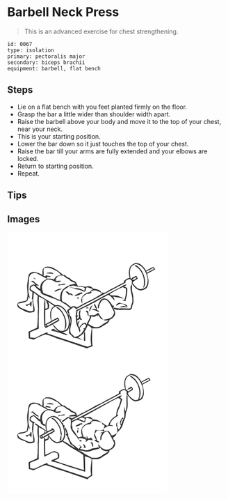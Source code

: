 # Barbell Neck Press
> This is an advanced exercise for chest strengthening.

``` 
id: 0067 
type: isolation 
primary: pectoralis major 
secondary: biceps brachii 
equipment: barbell, flat bench 
``` 

## Steps

 - Lie on a flat bench with you feet planted firmly on the floor.
 - Grasp the bar a little wider than shoulder width apart.
 - Raise the barbell above your body and move it to the top of your chest, near your neck.
 - This is your starting position.
 - Lower the bar down so it just touches the top of your chest.
 - Raise the bar till your arms are fully extended and your elbows are locked.
 - Return to starting position.
 - Repeat.

## Tips


## Images

<svg width="368" height="300" viewBox="0 0 276 225" xmlns="http://www.w3.org/2000/svg">
  <g fill="#FFF">
    <path d="M0 0h276v225H0V0m220.48 53.65c-3 1.81-6.79 3.01-8.37 6.42-2.91 5.89-2.68 12.95-.87 19.13-3.82-.13-6.54 2.98-9.61 4.77.02.67.06 2.02.07 2.7-7.83 3.71-15.16 8.41-23.05 12-3.33 1.72-6.28 4.13-9.77 5.55-2.4.88-4.92 0-7.32-.38.33-2.29-2.01-3.01-3.52-3.9-2.77-1.56-6.05-1.46-9.05-2.25-1.85-1.08-3.23-2.83-5.17-3.78-3.23-1.12-6.64-.19-9.85.48-3.79-1.06-7.75-1.27-11.65-.85-1.72-2.11-2.54-4.73-3.78-7.11-2.84-2.95-8.22-2.21-9.89-6.49-2.17-.97-4.58-1.6-6.35-3.27-1.61-1.2-3.05-3.67-5.34-2.28-4.35-3.09-8.05-7.02-12.77-9.61-5.05-4-11.75-6.26-18.16-4.8-1.86 1.06-3.67 2.44-4.77 4.31-.9 3.24-.21 6.69-.61 10.01-4.5-3.4-10-5.25-15.61-5.53-3.44.37-7.75 2.15-8.23 6.05-.92 5.05-1.88 10.11-2.44 15.22-.87 6.33.91 12.63.54 18.97-.07 3.07-1 6.01-1.62 8.99-3.14.54-6.15 1.65-9.33 2-1.81.2-3.63.69-5.02 1.94-2.73 1.69-1.9 6.08-.04 8.12 5.25 3.21 10.69 6.26 16.54 8.27 3.69 1.29 7.54.08 11.11-1.01 2.47-7.09-3.23-13.86-1.42-20.9-.64.59-1.29 1.18-1.93 1.77.58 5.67 2.37 11.26 1.53 17.01-5.21 3.14-10.92-.4-15.83-2.4-4.63-1.61-9.85-3.98-10.78-9.39 5.6-1.2 11.41-1.88 16.5-4.72.92-2.5 1.73-5.05 1.94-7.72.61.95 1.85 2.84 2.47 3.79-.62-3.97-2.03-7.77-2.52-11.76-.49-6.68.72-13.32.78-19.99.02-4.06 1.06-8.74 4.49-11.27 3.26-.89 7.12-1.86 10.25-.02 5.58 3.1 11.19 6.16 16.99 8.85-3.55 1.64-7.24 3.48-9.5 6.81-2.58 3.1-2.67 7.24-2.72 11.06-2.51-1.79-4.92-3.72-7.37-5.59.53-.34 1.06-.67 1.59-1 1.3.55 2.66.74 4.06.58-3.73-2.7-7.84-4.96-10.75-8.64-1.58.61-3.18 1.17-4.8 1.69 3.87-.62 6.15 2.74 8.95 4.72-.51.34-1.03.68-1.54 1.01-1.06-1.63-2.49-.52-3.68-.1-1.5.77-3.45 1.23-4.22 2.89-.52 2-.63 4.13-.37 6.17 1.41 1.23 3.08 2.12 4.68 3.08-.01 4.19-.59 8.34-.95 12.51.6.23 1.81.7 2.42.93.26-4.18.38-8.38 1.07-12.52 2.19 1.83 4.31 3.75 6.61 5.43-.14 3.6-.66 7.19-.53 10.79.59 4.85 1.64 9.74.89 14.64-.64 4.79.39 9.62-.31 14.4.11 5.07-.84 10.09-.85 15.17-4.98 2.38-10.04 4.59-15.02 6.99.03 3.86.35 7.71.6 11.57 2.7.55 5.37 1.21 7.95 2.19 6.87-3.11 13.51-6.88 20.78-9.03 6.48 1.74 12.81 4.04 19 6.63 17.65 5.03 34.79 11.74 52.27 17.3 3.39-1.15 6.72-2.53 10.18-3.5-2.2-10.24-.49-20.68-.97-31.03 3.73.5 7.47.2 11.21-.01 5.14-2.17 9.65-5.5 14.44-8.3 2.38-1.24 3.77-3.65 4.53-6.13 3.67-2.27 8.16-4.57 9.17-9.18 1.11-3.41-.99-6.6-1.86-9.79 2 .61 4.01 1.21 5.99 1.9.53-.15 1.58-.46 2.11-.61.42.2 1.25.61 1.67.81 6.11-.79 12.22-.39 18.35-.13 1.03-1 2.06-2 3.08-3-.12-3.63 1.79-6.75 2.64-10.15.22-6.14-.41-12.37-2.1-18.29-1.14-4.33-.12-8.82-.5-13.22-.83 1.4-1.62 2.81-2.46 4.2-.71 7.9 3.35 15.23 3.04 23.15.78 4.62-2.48 8.46-2.4 13-.42.47-1.26 1.42-1.68 1.9-5.56-.09-11.1-.77-16.66-.3-3.62.38-7.16-.52-10.64-1.41-.4.72-1.2 2.17-1.59 2.89.24-2.07.71-4.1 1.24-6.11-.61-.03-1.83-.08-2.45-.11-1.64-3.34-3.96-6.29-6.53-8.96-2.4-2.25-5.64-4.3-9.06-3.26-5.63.57-6.92 6.94-9.18 11.08l-1.95.28c.49.08 1.45.23 1.94.31-.69 1.84-.79 3.83.21 5.58 1.96-1.13 1.05-3.88 1.83-5.68 1.29-2.88 2.6-5.88 4.71-8.26 2.21-1.53 5.79-2.32 7.97-.35 5.14 3.81 7.39 10.02 10.37 15.43.94 1.97 2.42 3.85 2.39 6.14-.8 2.42-1.82 4.85-3.39 6.88-2.33 2.11-5.41 3.14-8.4 3.9-2.11.54-4.49.36-6.23 1.89 2.9.53 5.86.44 8.79.28-1.74 1.76-3.84 3.11-6.06 4.2-4.84 2.28-8.48 7.08-14.12 7.54-5.66.69-10.51-2.85-15.14-5.51 1.35-4.46 4.46-8.17 5.25-12.83.23-.13.7-.39.94-.52.29.29.89.87 1.18 1.16 2.98.63 5.63-1.24 7.95-2.83.51.8 1 1.61 1.51 2.42.09-.72.26-2.17.35-2.89 1.65 1.84 2.72 4.08 4.12 6.09 1.35 1.21 3.24 1.51 4.89 2.16-2.96-2.71-5.15-6.08-7.54-9.26-.1-.51-.28-1.51-.38-2.01l-2.04-.18c-2.28 1.84-4.83 4.06-7.97 3.73-2.55-.13-5.09.26-7.61.57-.16-2.43-.38-4.86-.78-7.27-.59-.36-1.78-1.09-2.38-1.45-.77.68-1.86 1.12-2.13 2.21l.47-.01c1.65-.46 1.93 1.78 2.83 2.66.09 1.08.18 2.16.26 3.25 1.37.77 2.72 1.55 4.08 2.33-1.01 5.08-4.47 9.06-6.14 13.88-.29-.77-.88-2.31-1.18-3.08-4.07-.33-7.74 1.94-8.83 6.01l-.67-2.09c-.57 1.54-1.08 3.1-1.8 4.57-.49-1.96-1.97-3.79-1.8-5.86.98-2.07 2-4.15 2.48-6.41-1.82 1.15-3.1 2.87-3.48 5.03-.15-1.89-.4-3.78-.67-5.66 1.34-.7 2.67-1.41 4-2.13 1.36.75 2.74 2.19 4.39 1.29-.78-1.05-1.65-2.04-2.51-3.02-.39-3.31-1.7-6.69-.58-10 .18-1.28 1.27-3.27-.93-3.14-2.37 3.59-1.07 8-1.26 12.01-.92 1.18-2.24 1.97-3.38 2.91v-2.81c.62-1.24 1.23-2.49 1.83-3.74l-2.12.3c.36-2.44.73-4.88 1.12-7.31l-2.25 1.19c-.46 2.79-.97 5.62-.95 8.46.69 5.62.45 11.55 3.09 16.73 1.65 3.07 2.78 6.37 3.48 9.78 2.32-1.94 1.25-4.58.27-6.95 2.07-3.07 4.52-6.29 8.13-7.58 1.27.63 2.16 1.79 3.23 2.69-.81 1.73-1.65 3.45-2.33 5.23-.63-.07-1.25-.13-1.88-.16-.23.33-.68.99-.91 1.32.63.29 1.26.57 1.9.84-2.8 2.35-3.76 6.19-6.8 8.31-2.86 2.57-6.54 3.9-10.25 4.66-.85-1.09-1.7-2.17-2.55-3.26-4.93-2.08-5.14-8.08-4.4-12.62 1.26-6.32 3.25-12.83 1.1-19.21-.8-.65-1.6-1.3-2.4-1.96-.34-2.84-1-5.62-1.63-8.4 2.83-1.99 5.57-4.09 8.23-6.29 1.68.98 3.14 2.28 4.43 3.74 8.52-4.55 16.72-9.69 25.54-13.65 20.04-10.63 39.94-21.41 59.98-32.02-.02-.77-.07-2.33-.09-3.1 2.68-1.75 6.37-4.75 9.31-1.71 2.32 1.24 1.54 3.92 1.22 6.01 3.75 5.28 8.34 11.44 15.25 12.22 4.23-.86 9.52-1.74 11.64-6.05 4-7.08 1.58-15.43-.26-22.78 4.68-2.62 9.61-4.78 14.07-7.77-1.31-1.29-2.29-4.62-4.65-3.26-3.88 1.7-7.59 3.77-11.19 6.01-3.97-6.86-10.25-14.34-19.09-13.17M44.6 79.21c1.59 1.23 3.46 2 5.35 2.65-1.51-1.41-2.96-3.43-5.35-2.65m148.51 17.08c-23.08 11.23-45.11 24.48-68.22 35.68-2.62 1.23-5.92 1.94-6.99 5.06 4.06-.83 7.33-3.52 11.08-5.12 5.38-2.83 11.29-4.65 16.3-8.16 7.2-2.81 13.5-7.55 20.48-10.89 2.76-1.61 5.53-3.22 8.34-4.75 5.02 1.76 7.35 6.72 11.16 9.99-.09-2.45-1.46-4.52-2.56-6.62 2.04-.16 4.2-.31 4.05 2.37l-.12-1.95c4.89.62 9.71 1.68 14.49 2.85-4.82-3.06-10.31-5.52-16.12-5.45-2.68.1-5.35-.33-7.82-1.36l.04-1.4c7.2-4.17 14.4-8.37 22.06-11.65 1.81.83 3.64 1.62 5.47 2.42.49 6.46-.17 12.9-2.38 19.01-1.17.57-2.33 1.15-3.49 1.73 2.04.29 4.08.53 6.13.84-.25-.51-.73-1.53-.97-2.04 2.57-5.98 3.22-12.6 3.12-19.05-.26-2.88-3.66-2.95-5.74-3.93 1.92-.6 3.68-1.7 4.43-3.65-4.8.42-8.51 4.08-12.74 6.07M40.03 119.8c.04 1.27-.29 2.35-.99 3.26-2.45 1.29-5.2 1.71-7.88 2.26.95.78 1.9 1.55 2.85 2.33 1.63-.67 2.85-3.72 4.81-2.47.86 1.29 1.62 2.65 2.48 3.95.48-3.11.61-6.26.89-9.4-.72.02-1.44.04-2.16.07m148.24 7.11c2.62-1.16 4.66-3.91 7.82-3.3 4.87-.83 7.38 4.13 11.61 5.34-.25-.64-.74-1.93-.98-2.57-4.13-2.82-9.34-3.17-13.99-4.74-1.54 1.56-5.8 2.48-4.46 5.27m-34.79 5.89c-2.51-.03-5.37-.84-7.53.9 2.5.62 5.15.88 7.47 2.1 1.75.67 3.63 2.46 5.5 1.04-1.38-1.38-3.14-2.26-4.81-3.22.19-.81.39-1.63.58-2.43-1.27-2.74-2.52-5.49-4.01-8.11-2.27 3.37 1.55 6.75 2.8 9.72m-11.37 4.25c.62-1.25 1.1-2.56 1.55-3.87 1.5-2.47 2.54-5.17 3.34-7.94-2.37 3.61-6.9 6.93-4.89 11.81m51.33-6.48c4.5-1.53 9.07-1.36 13.61-.2-3.46-4.11-10.13-3.66-13.61.2m-57.46.43c1.19.66 3.88.83 4.48-.5-1.21-.56-4.04-1.06-4.48.5z"/>
    <path d="M213.31 61.31c1.28-3.32 4.9-4.43 7.69-6.1 9.05.37 15.4 8.02 18.48 15.86 3.07 6.86 4.17 15.19.59 22.07-1.82 3.79-6.49 4.34-10.08 5.39-6.22-.52-10.22-6.19-13.81-10.69 1.58-3.67 5.4-4.95 8.42-7.1.96-2.15-.97-3.83-2.12-5.38-2.29 1.3-4.66 2.5-7.15 3.39l-.52 1.85c-.57-.27-1.69-.81-2.26-1.08-.76-6.02-2.13-12.52.76-18.21m6.81-4.2c.11 2.33 3.1 2.67 4.5 4.14 10.23 8.2 13.73 22.93 9.81 35.24 3.22-2.5 3.5-6.82 3.67-10.55-.58-9.77-4.59-19.62-12.05-26.14-1.74-1.29-3.58-3.11-5.93-2.69zM63.41 62.58c7.14-3.42 14.4 1.01 20.72 4.14 3.66 1.25 6.17 4.24 8.37 7.26-3.14 1.11-7.12 1.15-9.29 4-1.05 1.21-2.04 2.48-3.01 3.76-3.53-1.26-7.27-1.57-11-1.38-.44-1.03-.78-2.09-1-3.17 2.12-.5 4.3.27 6.42.47-.07-.42-.23-1.26-.3-1.68-2.54-.4-5.03-1.12-7.58-1.44-.23.33-.71.99-.94 1.32-1.05.45-2.2.27-3.44-.53 1.6-4.22-1.08-8.67 1.05-12.75m3.43 8.57c4.38.57 8.82.37 13.19 1.07-3.23-4.03-9.01-2.57-13.19-1.07zM239.95 67.82c3.92-1.68 7.72-3.65 11.38-5.85.68.62 1.35 1.24 2.03 1.87-4.22 2.09-8.39 4.27-12.59 6.41-.2-.61-.62-1.82-.82-2.43z"/>
    <path d="M86.7 76.67c3.77-1.8 8.86-3.04 12.27.12 2.29 2.24 5 3.94 8.02 5.03 2.35 4.2 7.5 4.02 11.11 6.51-3.65 1.94-7.91 1.74-11.72 3.24.54.69 1.09 1.38 1.65 2.06 4.21-2.01 9.08-1.43 13.17.55 4.3.67 8.88-.21 12.79 2.32-.33 1.56-.67 3.11-1.02 4.67-4.04-2.12-8.32-4.23-12.96-4.41-4.54-.09-8.89-1.85-13.47-1.55 2.99.67 6.14.76 8.94 2.14 4.42 2.24 9.79 1.53 13.99 4.33 1.46 1 3.27 1 4.97.94.91-2.42 1.37-4.96 2.08-7.43 4.01.16 7.73 1.69 11.35 3.3-2.05 1.29-4.04 2.74-5.29 4.87-6.29 1.06-12.88 5.03-14.52 11.57-1.25 2.87-.06 5.92 1.38 8.45-.16-3.35-.23-6.71-.22-10.07 2.64-3.01 5.37-6.1 9.44-7.07 2.67.46 5.09-.45 6.88-2.44-.34-.42-1-1.25-1.34-1.67 2.17-.74 4.34-1.94 6.71-1.62 3.56.1 6.6 2.13 9.94 3.11l-.12.89c.9.22 2.69.65 3.58.87-3.01 2.52-6.68 4.04-9.93 6.22-7.03 4.51-14.82 7.62-22.11 11.65-4.05 2.29-8.15 4.49-12.27 6.65-1.06-.69-2.12-1.38-3.17-2.08-2.47-.36-4.85.17-6.85 1.68-2.45-1.7-4.59-3.78-6.87-5.69-2.63-2.17-6.22-2.85-8.73-5.11-.54-6.24-.9-13.15 2.91-18.54 2.92-1.93 5.53-4.31 8.72-5.8l.28-2.1c-4.44 1.78-8.47 4.7-11.73 8.17-2.79 5.02-3.9 10.91-2.99 16.6-8.4-1.78-15.11-7.81-23.48-9.62-2.15-.71-4.14-1.81-6.24-2.65-.88-4.1-3.07-8.29-1.48-12.5.96-4.54 4.2-8.56 8.56-10.21 4.84-1.1 9.41 1.43 13.56 3.59 3.48 1.85 7.47.66 10.68-1.16-3.26-1.6-6.81.58-10.21-.46.6-.4 1.82-1.19 2.42-1.59-.67-.06-2.02-.19-2.69-.26 1.3-1.86 2.64-3.69 4.01-5.5m2.55 12.91c-.43.99-.92 1.95-1.35 2.94 3.96-1.85 8.51-.77 12.56-2.42-3.6-3.19-7.85 2.68-11.21-.52m-8.39 12.79c1.39.11 2.88.31 4.1-.54 3-1.6 6.29-2.52 9.42-3.8-4.87-.9-9.91 1.09-13.52 4.34m19.4-.17c1.79 2.52 4.63 4.08 6.17 6.83.36-.5 1.08-1.5 1.45-2 1.24.7 2.48 1.41 3.72 2.13.57-.01 1.7-.02 2.27-.02-1.45-1.64-2.98-3.64-5.42-3.45-1.97.38-2.63-1.56-3.58-2.84-1.53-.24-3.07-.46-4.61-.65m18.85 5.61c-1.34.45-2.3 1.49-3.14 2.57 3.15-.13 6.06-1.44 9.02-2.4.35-.33 1.05-1 1.39-1.34 1.57-.19 4.19-.23 2.69-2.5-3.74-.13-6.64 2.41-9.96 3.67m2.57 4.87c-2.71 1.18-.41 2.47 1.41 2.07.43-1.37.43-2.77-1.41-2.07zM215.32 82.1c2.18-2.22 4.95-3.76 7.98-4.48-.46 3.34-4.86 5.71-7.98 4.48z"/>
    <path d="M40.65 98.92c-1.88-3.52 1.79-5.51 4.37-6.93 1.52.07 2.46 1.56 3.51 2.49 2.55 2.97 5.5 5.65 9.07 7.35-.01.55-.04 1.66-.05 2.21 1.18 1.31 2.21 2.91 3.9 3.63 5.56 2.52 11.39 4.31 17.09 6.47 2.57.76 5.3 1.23 7.4 3.02 2.06 1.73 5.31.57 7.06 2.84 2.75 2.78 6.81 3.6 9.66 6.26 1.89 1.68 3.8 3.34 5.8 4.9-1.46.99-3.33 1.53-4.49 2.88-.15.91-.46 2.72-.61 3.63 1.54 1.45 2.99 3.01 2.71 5.36-2.91-3.03-3.84-7.3-6.76-10.31-3.77-4.64-9.88-8.47-16.03-6.44-2.26-1.25-4.54-2.47-6.66-3.96-8.6-6.19-18.38-10.57-26.73-17.14-2.87-2.4-6.26-4.04-9.24-6.26z"/>
    <path d="M54.52 111.07c3.31 1.93 6.76 3.6 10.18 5.33-1.38 4.74-.9 9.73-1.29 14.6-.57 10-.08 20.01.43 30-.11 1.95 1.66 3.08 2.78 4.39 3.75-2.41 7.86-4.15 11.79-6.24 2.04 5.11 6.49 8.61 10.28 12.39-1.82-.8-3.63-1.63-5.37-2.59-.45.04-1.34.11-1.79.14.08-.49.23-1.46.3-1.95-1.74-.92-3.65.23-5.46.35.04.83.07 1.67.1 2.5 8.62 1.46 16.85 4.51 25.06 7.38.97.5 1.9-.3 2.82-.49-2.99-1.7-6.24-2.86-9.55-3.75 2.67-.97 5.42-1.81 7.95-3.13 3.33-2.13 4.14-6.39 4.82-9.99.02 1.85.11 3.71.47 5.53l-1.15-2.02c-.52 3.54.02 7.1-.23 10.64 1.33 1.79 2.96 3.31 4.74 4.65 1.05 1.19 2.04 2.46 3.29 3.48 2.4.52 4.93.13 7.31.86 2.72.87 5.33 2.09 8.12 2.76-2.66-1.58-5.42-2.97-8.16-4.39 3.41-1.93 6.75-4.12 9.37-7.07 3.25-4.12 5.58-8.89 7.41-13.8 2.67 1.2 5.15 2.78 7.01 5.07-1.52 9.69-2.74 19.63-.91 29.37-1.96.87-3.87 1.88-5.92 2.5-8.71-1.84-16.76-5.93-25.41-8.01-14.59-5.21-29.47-9.58-44.04-14.86l-.12-2.18c-6.64 2.18-12.76 5.59-18.98 8.71-3.41 2.09-7.38.28-11.05.28-.08-2.97-.11-5.94-.06-8.91 4.95-2.43 10.22-4.09 15.22-6.39-.64-12.38-.04-24.81.23-37.2-.23-5.99-.52-11.98-.19-17.96m78.19 67.86c-.55 2.77-.51 5.6-.27 8.4.51.14 1.54.4 2.05.54.15-5.46-.09-10.91-.56-16.34-1.94 2.16-2.12 4.76-1.22 7.4z"/>
    <path d="M65.37 116.84c2.4 1.58 2.61 4.52 3.68 6.93 1.04 2.27.71 4.8.48 7.2-1 .27-3.01.79-4.01 1.05.23-5.06.26-10.13-.15-15.18z"/>
    <path d="M69.96 119.96c3.82 2.47 7.53 5.13 11.32 7.66-2.17 1.21-4.38 2.69-5.36 5.08-2.96 6.49-2.17 13.97-.18 20.63-3.35 1.82-6.71 3.61-10.07 5.4-.28-8.01-.12-16.02-.17-24.03 1.94-.83 3.88-1.64 5.82-2.46 1.35-4.18 1.36-8.64-1.36-12.28z"/>
    <path d="M78.98 130.95c2.95-1.82 6.4-4.44 10.02-2.92 6.31 1.64 10.5 7.2 13.51 12.63 3.56 7.05 4.92 15.67 2.29 23.24-1.48 4.54-6.6 5.99-10.78 6.7-7.06-.65-10.78-7.36-15.19-12 3.61-1.92 7.52-3.43 10.7-6.03.89-2.07-1.38-3.76-2.38-5.35-3.57 1.87-7.15 3.75-10.73 5.61-.62-7.25-2.48-15.72 2.56-21.88m5.44-2.33c.21.51.63 1.53.84 2.05 12.4 7.62 17.75 24.23 13.14 37.9 3.24-2.48 3.59-6.82 3.61-10.57-.17-9.62-4.54-18.87-11.23-25.68-1.58-2.01-4-2.97-6.36-3.7zM106.07 144.09c3.61 4.18 3.44 10.09 2.51 15.22-.32-5.16-1.24-10.23-2.51-15.22z"/>
    <path d="M68.03 159.19c6.75-2.31 12.3-7.37 19.17-9.21l.96 1.21c-5.94 3.99-12.72 6.59-18.6 10.71-.51-.91-1.02-1.81-1.53-2.71zM66.19 162.67c-.95-1.15-.75-1.85.59-2.11.94 1.16.74 1.86-.59 2.11zM89.2 171.28c.63.46.63.46 0 0z"/>
  </g>
  <g fill="#333">
    <path d="M220.48 53.65c8.84-1.17 15.12 6.31 19.09 13.17 3.6-2.24 7.31-4.31 11.19-6.01 2.36-1.36 3.34 1.97 4.65 3.26-4.46 2.99-9.39 5.15-14.07 7.77 1.84 7.35 4.26 15.7.26 22.78-2.12 4.31-7.41 5.19-11.64 6.05-6.91-.78-11.5-6.94-15.25-12.22.32-2.09 1.1-4.77-1.22-6.01-2.94-3.04-6.63-.04-9.31 1.71.02.77.07 2.33.09 3.1-20.04 10.61-39.94 21.39-59.98 32.02-8.82 3.96-17.02 9.1-25.54 13.65-1.29-1.46-2.75-2.76-4.43-3.74-2.66 2.2-5.4 4.3-8.23 6.29.63 2.78 1.29 5.56 1.63 8.4.8.66 1.6 1.31 2.4 1.96 2.15 6.38.16 12.89-1.1 19.21-.74 4.54-.53 10.54 4.4 12.62.85 1.09 1.7 2.17 2.55 3.26 3.71-.76 7.39-2.09 10.25-4.66 3.04-2.12 4-5.96 6.8-8.31-.64-.27-1.27-.55-1.9-.84.23-.33.68-.99.91-1.32.63.03 1.25.09 1.88.16.68-1.78 1.52-3.5 2.33-5.23-1.07-.9-1.96-2.06-3.23-2.69-3.61 1.29-6.06 4.51-8.13 7.58.98 2.37 2.05 5.01-.27 6.95-.7-3.41-1.83-6.71-3.48-9.78-2.64-5.18-2.4-11.11-3.09-16.73-.02-2.84.49-5.67.95-8.46l2.25-1.19c-.39 2.43-.76 4.87-1.12 7.31l2.12-.3c-.6 1.25-1.21 2.5-1.83 3.74v2.81c1.14-.94 2.46-1.73 3.38-2.91.19-4.01-1.11-8.42 1.26-12.01 2.2-.13 1.11 1.86.93 3.14-1.12 3.31.19 6.69.58 10 .86.98 1.73 1.97 2.51 3.02-1.65.9-3.03-.54-4.39-1.29-1.33.72-2.66 1.43-4 2.13.27 1.88.52 3.77.67 5.66.38-2.16 1.66-3.88 3.48-5.03-.48 2.26-1.5 4.34-2.48 6.41-.17 2.07 1.31 3.9 1.8 5.86.72-1.47 1.23-3.03 1.8-4.57l.67 2.09c1.09-4.07 4.76-6.34 8.83-6.01.3.77.89 2.31 1.18 3.08 1.67-4.82 5.13-8.8 6.14-13.88-1.36-.78-2.71-1.56-4.08-2.33-.08-1.09-.17-2.17-.26-3.25-.9-.88-1.18-3.12-2.83-2.66l-.47.01c.27-1.09 1.36-1.53 2.13-2.21.6.36 1.79 1.09 2.38 1.45.4 2.41.62 4.84.78 7.27 2.52-.31 5.06-.7 7.61-.57 3.14.33 5.69-1.89 7.97-3.73l2.04.18c.1.5.28 1.5.38 2.01 2.39 3.18 4.58 6.55 7.54 9.26-1.65-.65-3.54-.95-4.89-2.16-1.4-2.01-2.47-4.25-4.12-6.09-.09.72-.26 2.17-.35 2.89-.51-.81-1-1.62-1.51-2.42-2.32 1.59-4.97 3.46-7.95 2.83-.29-.29-.89-.87-1.18-1.16-.24.13-.71.39-.94.52-.79 4.66-3.9 8.37-5.25 12.83 4.63 2.66 9.48 6.2 15.14 5.51 5.64-.46 9.28-5.26 14.12-7.54 2.22-1.09 4.32-2.44 6.06-4.2-2.93.16-5.89.25-8.79-.28 1.74-1.53 4.12-1.35 6.23-1.89 2.99-.76 6.07-1.79 8.4-3.9 1.57-2.03 2.59-4.46 3.39-6.88.03-2.29-1.45-4.17-2.39-6.14-2.98-5.41-5.23-11.62-10.37-15.43-2.18-1.97-5.76-1.18-7.97.35-2.11 2.38-3.42 5.38-4.71 8.26-.78 1.8.13 4.55-1.83 5.68-1-1.75-.9-3.74-.21-5.58-.49-.08-1.45-.23-1.94-.31l1.95-.28c2.26-4.14 3.55-10.51 9.18-11.08 3.42-1.04 6.66 1.01 9.06 3.26 2.57 2.67 4.89 5.62 6.53 8.96.62.03 1.84.08 2.45.11-.53 2.01-1 4.04-1.24 6.11.39-.72 1.19-2.17 1.59-2.89 3.48.89 7.02 1.79 10.64 1.41 5.56-.47 11.1.21 16.66.3.42-.48 1.26-1.43 1.68-1.9-.08-4.54 3.18-8.38 2.4-13 .31-7.92-3.75-15.25-3.04-23.15.84-1.39 1.63-2.8 2.46-4.2.38 4.4-.64 8.89.5 13.22 1.69 5.92 2.32 12.15 2.1 18.29-.85 3.4-2.76 6.52-2.64 10.15-1.02 1-2.05 2-3.08 3-6.13-.26-12.24-.66-18.35.13-.42-.2-1.25-.61-1.67-.81-.53.15-1.58.46-2.11.61-1.98-.69-3.99-1.29-5.99-1.9.87 3.19 2.97 6.38 1.86 9.79-1.01 4.61-5.5 6.91-9.17 9.18-.76 2.48-2.15 4.89-4.53 6.13-4.79 2.8-9.3 6.13-14.44 8.3-3.74.21-7.48.51-11.21.01.48 10.35-1.23 20.79.97 31.03-3.46.97-6.79 2.35-10.18 3.5-17.48-5.56-34.62-12.27-52.27-17.3-6.19-2.59-12.52-4.89-19-6.63-7.27 2.15-13.91 5.92-20.78 9.03-2.58-.98-5.25-1.64-7.95-2.19-.25-3.86-.57-7.71-.6-11.57 4.98-2.4 10.04-4.61 15.02-6.99.01-5.08.96-10.1.85-15.17.7-4.78-.33-9.61.31-14.4.75-4.9-.3-9.79-.89-14.64-.13-3.6.39-7.19.53-10.79-2.3-1.68-4.42-3.6-6.61-5.43-.69 4.14-.81 8.34-1.07 12.52-.61-.23-1.82-.7-2.42-.93.36-4.17.94-8.32.95-12.51-1.6-.96-3.27-1.85-4.68-3.08-.26-2.04-.15-4.17.37-6.17.77-1.66 2.72-2.12 4.22-2.89 1.19-.42 2.62-1.53 3.68.1.51-.33 1.03-.67 1.54-1.01-2.8-1.98-5.08-5.34-8.95-4.72 1.62-.52 3.22-1.08 4.8-1.69 2.91 3.68 7.02 5.94 10.75 8.64-1.4.16-2.76-.03-4.06-.58-.53.33-1.06.66-1.59 1 2.45 1.87 4.86 3.8 7.37 5.59.05-3.82.14-7.96 2.72-11.06 2.26-3.33 5.95-5.17 9.5-6.81-5.8-2.69-11.41-5.75-16.99-8.85-3.13-1.84-6.99-.87-10.25.02-3.43 2.53-4.47 7.21-4.49 11.27-.06 6.67-1.27 13.31-.78 19.99.49 3.99 1.9 7.79 2.52 11.76-.62-.95-1.86-2.84-2.47-3.79-.21 2.67-1.02 5.22-1.94 7.72-5.09 2.84-10.9 3.52-16.5 4.72.93 5.41 6.15 7.78 10.78 9.39 4.91 2 10.62 5.54 15.83 2.4.84-5.75-.95-11.34-1.53-17.01.64-.59 1.29-1.18 1.93-1.77-1.81 7.04 3.89 13.81 1.42 20.9-3.57 1.09-7.42 2.3-11.11 1.01-5.85-2.01-11.29-5.06-16.54-8.27-1.86-2.04-2.69-6.43.04-8.12 1.39-1.25 3.21-1.74 5.02-1.94 3.18-.35 6.19-1.46 9.33-2 .62-2.98 1.55-5.92 1.62-8.99.37-6.34-1.41-12.64-.54-18.97.56-5.11 1.52-10.17 2.44-15.22.48-3.9 4.79-5.68 8.23-6.05 5.61.28 11.11 2.13 15.61 5.53.4-3.32-.29-6.77.61-10.01 1.1-1.87 2.91-3.25 4.77-4.31 6.41-1.46 13.11.8 18.16 4.8 4.72 2.59 8.42 6.52 12.77 9.61 2.29-1.39 3.73 1.08 5.34 2.28 1.77 1.67 4.18 2.3 6.35 3.27 1.67 4.28 7.05 3.54 9.89 6.49 1.24 2.38 2.06 5 3.78 7.11 3.9-.42 7.86-.21 11.65.85 3.21-.67 6.62-1.6 9.85-.48 1.94.95 3.32 2.7 5.17 3.78 3 .79 6.28.69 9.05 2.25 1.51.89 3.85 1.61 3.52 3.9 2.4.38 4.92 1.26 7.32.38 3.49-1.42 6.44-3.83 9.77-5.55 7.89-3.59 15.22-8.29 23.05-12-.01-.68-.05-2.03-.07-2.7 3.07-1.79 5.79-4.9 9.61-4.77-1.81-6.18-2.04-13.24.87-19.13 1.58-3.41 5.37-4.61 8.37-6.42m-7.17 7.66c-2.89 5.69-1.52 12.19-.76 18.21.57.27 1.69.81 2.26 1.08l.52-1.85c2.49-.89 4.86-2.09 7.15-3.39 1.15 1.55 3.08 3.23 2.12 5.38-3.02 2.15-6.84 3.43-8.42 7.1 3.59 4.5 7.59 10.17 13.81 10.69 3.59-1.05 8.26-1.6 10.08-5.39 3.58-6.88 2.48-15.21-.59-22.07-3.08-7.84-9.43-15.49-18.48-15.86-2.79 1.67-6.41 2.78-7.69 6.1m-149.9 1.27c-2.13 4.08.55 8.53-1.05 12.75 1.24.8 2.39.98 3.44.53.23-.33.71-.99.94-1.32 2.55.32 5.04 1.04 7.58 1.44.07.42.23 1.26.3 1.68-2.12-.2-4.3-.97-6.42-.47.22 1.08.56 2.14 1 3.17 3.73-.19 7.47.12 11 1.38.97-1.28 1.96-2.55 3.01-3.76 2.17-2.85 6.15-2.89 9.29-4-2.2-3.02-4.71-6.01-8.37-7.26-6.32-3.13-13.58-7.56-20.72-4.14m176.54 5.24c.2.61.62 1.82.82 2.43 4.2-2.14 8.37-4.32 12.59-6.41-.68-.63-1.35-1.25-2.03-1.87-3.66 2.2-7.46 4.17-11.38 5.85M86.7 76.67a179.55 179.55 0 0 0-4.01 5.5c.67.07 2.02.2 2.69.26-.6.4-1.82 1.19-2.42 1.59 3.4 1.04 6.95-1.14 10.21.46-3.21 1.82-7.2 3.01-10.68 1.16-4.15-2.16-8.72-4.69-13.56-3.59-4.36 1.65-7.6 5.67-8.56 10.21-1.59 4.21.6 8.4 1.48 12.5 2.1.84 4.09 1.94 6.24 2.65 8.37 1.81 15.08 7.84 23.48 9.62-.91-5.69.2-11.58 2.99-16.6 3.26-3.47 7.29-6.39 11.73-8.17l-.28 2.1c-3.19 1.49-5.8 3.87-8.72 5.8-3.81 5.39-3.45 12.3-2.91 18.54 2.51 2.26 6.1 2.94 8.73 5.11 2.28 1.91 4.42 3.99 6.87 5.69 2-1.51 4.38-2.04 6.85-1.68 1.05.7 2.11 1.39 3.17 2.08 4.12-2.16 8.22-4.36 12.27-6.65 7.29-4.03 15.08-7.14 22.11-11.65 3.25-2.18 6.92-3.7 9.93-6.22-.89-.22-2.68-.65-3.58-.87l.12-.89c-3.34-.98-6.38-3.01-9.94-3.11-2.37-.32-4.54.88-6.71 1.62.34.42 1 1.25 1.34 1.67-1.79 1.99-4.21 2.9-6.88 2.44-4.07.97-6.8 4.06-9.44 7.07-.01 3.36.06 6.72.22 10.07-1.44-2.53-2.63-5.58-1.38-8.45 1.64-6.54 8.23-10.51 14.52-11.57 1.25-2.13 3.24-3.58 5.29-4.87-3.62-1.61-7.34-3.14-11.35-3.3-.71 2.47-1.17 5.01-2.08 7.43-1.7.06-3.51.06-4.97-.94-4.2-2.8-9.57-2.09-13.99-4.33-2.8-1.38-5.95-1.47-8.94-2.14 4.58-.3 8.93 1.46 13.47 1.55 4.64.18 8.92 2.29 12.96 4.41.35-1.56.69-3.11 1.02-4.67-3.91-2.53-8.49-1.65-12.79-2.32-4.09-1.98-8.96-2.56-13.17-.55-.56-.68-1.11-1.37-1.65-2.06 3.81-1.5 8.07-1.3 11.72-3.24-3.61-2.49-8.76-2.31-11.11-6.51a22.187 22.187 0 0 1-8.02-5.03c-3.41-3.16-8.5-1.92-12.27-.12m128.62 5.43c3.12 1.23 7.52-1.14 7.98-4.48-3.03.72-5.8 2.26-7.98 4.48M40.65 98.92c2.98 2.22 6.37 3.86 9.24 6.26 8.35 6.57 18.13 10.95 26.73 17.14 2.12 1.49 4.4 2.71 6.66 3.96 6.15-2.03 12.26 1.8 16.03 6.44 2.92 3.01 3.85 7.28 6.76 10.31.28-2.35-1.17-3.91-2.71-5.36.15-.91.46-2.72.61-3.63 1.16-1.35 3.03-1.89 4.49-2.88-2-1.56-3.91-3.22-5.8-4.9-2.85-2.66-6.91-3.48-9.66-6.26-1.75-2.27-5-1.11-7.06-2.84-2.1-1.79-4.83-2.26-7.4-3.02-5.7-2.16-11.53-3.95-17.09-6.47-1.69-.72-2.72-2.32-3.9-3.63.01-.55.04-1.66.05-2.21-3.57-1.7-6.52-4.38-9.07-7.35-1.05-.93-1.99-2.42-3.51-2.49-2.58 1.42-6.25 3.41-4.37 6.93m13.87 12.15c-.33 5.98-.04 11.97.19 17.96-.27 12.39-.87 24.82-.23 37.2-5 2.3-10.27 3.96-15.22 6.39-.05 2.97-.02 5.94.06 8.91 3.67 0 7.64 1.81 11.05-.28 6.22-3.12 12.34-6.53 18.98-8.71l.12 2.18c14.57 5.28 29.45 9.65 44.04 14.86 8.65 2.08 16.7 6.17 25.41 8.01 2.05-.62 3.96-1.63 5.92-2.5-1.83-9.74-.61-19.68.91-29.37-1.86-2.29-4.34-3.87-7.01-5.07-1.83 4.91-4.16 9.68-7.41 13.8-2.62 2.95-5.96 5.14-9.37 7.07 2.74 1.42 5.5 2.81 8.16 4.39-2.79-.67-5.4-1.89-8.12-2.76-2.38-.73-4.91-.34-7.31-.86-1.25-1.02-2.24-2.29-3.29-3.48-1.78-1.34-3.41-2.86-4.74-4.65.25-3.54-.29-7.1.23-10.64l1.15 2.02c-.36-1.82-.45-3.68-.47-5.53-.68 3.6-1.49 7.86-4.82 9.99-2.53 1.32-5.28 2.16-7.95 3.13 3.31.89 6.56 2.05 9.55 3.75-.92.19-1.85.99-2.82.49-8.21-2.87-16.44-5.92-25.06-7.38-.03-.83-.06-1.67-.1-2.5 1.81-.12 3.72-1.27 5.46-.35-.07.49-.22 1.46-.3 1.95.45-.03 1.34-.1 1.79-.14 1.74.96 3.55 1.79 5.37 2.59-3.79-3.78-8.24-7.28-10.28-12.39-3.93 2.09-8.04 3.83-11.79 6.24-1.12-1.31-2.89-2.44-2.78-4.39-.51-9.99-1-20-.43-30 .39-4.87-.09-9.86 1.29-14.6-3.42-1.73-6.87-3.4-10.18-5.33m10.85 5.77c.41 5.05.38 10.12.15 15.18 1-.26 3.01-.78 4.01-1.05.23-2.4.56-4.93-.48-7.2-1.07-2.41-1.28-5.35-3.68-6.93m4.59 3.12c2.72 3.64 2.71 8.1 1.36 12.28-1.94.82-3.88 1.63-5.82 2.46.05 8.01-.11 16.02.17 24.03 3.36-1.79 6.72-3.58 10.07-5.4-1.99-6.66-2.78-14.14.18-20.63.98-2.39 3.19-3.87 5.36-5.08-3.79-2.53-7.5-5.19-11.32-7.66m9.02 10.99c-5.04 6.16-3.18 14.63-2.56 21.88 3.58-1.86 7.16-3.74 10.73-5.61 1 1.59 3.27 3.28 2.38 5.35-3.18 2.6-7.09 4.11-10.7 6.03 4.41 4.64 8.13 11.35 15.19 12 4.18-.71 9.3-2.16 10.78-6.7 2.63-7.57 1.27-16.19-2.29-23.24-3.01-5.43-7.2-10.99-13.51-12.63-3.62-1.52-7.07 1.1-10.02 2.92m27.09 13.14c1.27 4.99 2.19 10.06 2.51 15.22.93-5.13 1.1-11.04-2.51-15.22m-38.04 15.1c.51.9 1.02 1.8 1.53 2.71 5.88-4.12 12.66-6.72 18.6-10.71l-.96-1.21c-6.87 1.84-12.42 6.9-19.17 9.21m-1.84 3.48c1.33-.25 1.53-.95.59-2.11-1.34.26-1.54.96-.59 2.11m23.01 8.61c.63.46.63.46 0 0z"/>
    <path d="M220.12 57.11c2.35-.42 4.19 1.4 5.93 2.69 7.46 6.52 11.47 16.37 12.05 26.14-.17 3.73-.45 8.05-3.67 10.55 3.92-12.31.42-27.04-9.81-35.24-1.4-1.47-4.39-1.81-4.5-4.14zM66.84 71.15c4.18-1.5 9.96-2.96 13.19 1.07-4.37-.7-8.81-.5-13.19-1.07zM44.6 79.21c2.39-.78 3.84 1.24 5.35 2.65-1.89-.65-3.76-1.42-5.35-2.65zM89.25 89.58c3.36 3.2 7.61-2.67 11.21.52-4.05 1.65-8.6.57-12.56 2.42.43-.99.92-1.95 1.35-2.94zM193.11 96.29c4.23-1.99 7.94-5.65 12.74-6.07-.75 1.95-2.51 3.05-4.43 3.65 2.08.98 5.48 1.05 5.74 3.93.1 6.45-.55 13.07-3.12 19.05.24.51.72 1.53.97 2.04-2.05-.31-4.09-.55-6.13-.84 1.16-.58 2.32-1.16 3.49-1.73 2.21-6.11 2.87-12.55 2.38-19.01-1.83-.8-3.66-1.59-5.47-2.42-7.66 3.28-14.86 7.48-22.06 11.65l-.04 1.4c2.47 1.03 5.14 1.46 7.82 1.36 5.81-.07 11.3 2.39 16.12 5.45-4.78-1.17-9.6-2.23-14.49-2.85l.12 1.95c.15-2.68-2.01-2.53-4.05-2.37 1.1 2.1 2.47 4.17 2.56 6.62-3.81-3.27-6.14-8.23-11.16-9.99-2.81 1.53-5.58 3.14-8.34 4.75-6.98 3.34-13.28 8.08-20.48 10.89-5.01 3.51-10.92 5.33-16.3 8.16-3.75 1.6-7.02 4.29-11.08 5.12 1.07-3.12 4.37-3.83 6.99-5.06 23.11-11.2 45.14-24.45 68.22-35.68zM80.86 102.37c3.61-3.25 8.65-5.24 13.52-4.34-3.13 1.28-6.42 2.2-9.42 3.8-1.22.85-2.71.65-4.1.54zM100.26 102.2c1.54.19 3.08.41 4.61.65.95 1.28 1.61 3.22 3.58 2.84 2.44-.19 3.97 1.81 5.42 3.45-.57 0-1.7.01-2.27.02-1.24-.72-2.48-1.43-3.72-2.13-.37.5-1.09 1.5-1.45 2-1.54-2.75-4.38-4.31-6.17-6.83zM119.11 107.81c3.32-1.26 6.22-3.8 9.96-3.67 1.5 2.27-1.12 2.31-2.69 2.5-.34.34-1.04 1.01-1.39 1.34-2.96.96-5.87 2.27-9.02 2.4.84-1.08 1.8-2.12 3.14-2.57zM121.68 112.68c1.84-.7 1.84.7 1.41 2.07-1.82.4-4.12-.89-1.41-2.07zM40.03 119.8c.72-.03 1.44-.05 2.16-.07-.28 3.14-.41 6.29-.89 9.4-.86-1.3-1.62-2.66-2.48-3.95-1.96-1.25-3.18 1.8-4.81 2.47-.95-.78-1.9-1.55-2.85-2.33 2.68-.55 5.43-.97 7.88-2.26.7-.91 1.03-1.99.99-3.26zM188.27 126.91c-1.34-2.79 2.92-3.71 4.46-5.27 4.65 1.57 9.86 1.92 13.99 4.74.24.64.73 1.93.98 2.57-4.23-1.21-6.74-6.17-11.61-5.34-3.16-.61-5.2 2.14-7.82 3.3z"/>
    <path d="M153.48 132.8c-1.25-2.97-5.07-6.35-2.8-9.72 1.49 2.62 2.74 5.37 4.01 8.11-.19.8-.39 1.62-.58 2.43 1.67.96 3.43 1.84 4.81 3.22-1.87 1.42-3.75-.37-5.5-1.04-2.32-1.22-4.97-1.48-7.47-2.1 2.16-1.74 5.02-.93 7.53-.9zM142.11 137.05c-2.01-4.88 2.52-8.2 4.89-11.81-.8 2.77-1.84 5.47-3.34 7.94-.45 1.31-.93 2.62-1.55 3.87zM193.44 130.57c3.48-3.86 10.15-4.31 13.61-.2-4.54-1.16-9.11-1.33-13.61.2zM84.42 128.62c2.36.73 4.78 1.69 6.36 3.7 6.69 6.81 11.06 16.06 11.23 25.68-.02 3.75-.37 8.09-3.61 10.57 4.61-13.67-.74-30.28-13.14-37.9-.21-.52-.63-1.54-.84-2.05zM135.98 131c.44-1.56 3.27-1.06 4.48-.5-.6 1.33-3.29 1.16-4.48.5zM132.71 178.93c-.9-2.64-.72-5.24 1.22-7.4.47 5.43.71 10.88.56 16.34-.51-.14-1.54-.4-2.05-.54-.24-2.8-.28-5.63.27-8.4z"/>
  </g>
</svg>

<svg width="368" height="300" viewBox="0 0 276 225" xmlns="http://www.w3.org/2000/svg">
  <g fill="#FFF">
    <path d="M0 0h276v225H0V0m212.45 19.67c-3.18 1.89-7.22 3.27-8.63 7.04-2.49 5.97-2.54 13.07-.21 19.09-4.2-1.93-7.56 2.06-10.97 3.86 0 1.13-.01 2.26-.01 3.39-7.72 4.16-15.34 8.52-23.24 12.33-6.9 4.9-15.27 7.04-22.26 11.78-8.47 5.49-17.99 9.05-26.62 14.28-.57-1.7-1.04-3.46-1.92-5.04-3-2.66-7.75-2.43-10-6.09-3.29-1.86-6.86-3.37-9.41-6.34-1.9-.11-4.01-.15-5.3-1.78-3.5-3.64-7.89-6.16-12.03-8.96-4.51-3.13-10.39-4.35-15.76-3.27-1.84 1.06-3.65 2.41-4.78 4.24-.88 3.12-.37 6.42-.52 9.62l-1.99-.16c-2.64-3.25-6.98-3.64-10.77-4.58-3.83-.93-8.7.51-10.72 4.04-1.43 5.5-2.16 11.18-2.92 16.8-.95 6.42 1.1 12.79.56 19.21-.15 3.04-1.03 5.96-1.66 8.92-3.17.48-6.19 1.64-9.38 1.98-2.49.16-4.94 1.36-6.4 3.41-.43 2-.27 4.36.89 6.1 3.21 3.03 7.66 4.04 11.66 5.58 2.74 1.02 4.84 3.61 7.9 3.7 2.96.3 5.79-.73 8.58-1.54 1.85-5.85-1.23-11.54-1.9-17.29.11-5.12.55-10.24 1.07-15.33.65-.52 1.3-1.03 1.94-1.55-2.55-1.21-4.93-2.74-7.36-4.16.32-1.46-.66-3.59 1-4.46 1.56-.85 3.38-3.6 5.23-1.9 3.57 3.23 6.53 7.29 11.11 9.23l-.08 2.17c1.8 2.77 4.61 4.56 7.9 4.97.55-2.93-1.59-3.69-3.91-3.99.02-.51.07-1.53.09-2.04-4.17-7.34-.72-17.94 7.31-20.91 4.85-1.1 9.41 1.47 13.57 3.61 3.44 1.86 7.35.59 10.61-1.01-3.18-1.99-6.94.69-10.36-.61.68-.34 2.02-1.02 2.69-1.36-.69-.12-2.07-.38-2.75-.5 1.3-1.86 2.63-3.7 3.95-5.55 4.06-1.52 9.59-2.99 12.93.68 2.1 2.1 4.7 3.5 7.45 4.55 2.3 4.61 8.39 3.36 11.15 7.41l-2.05-.15c-.02.21-.06.62-.07.83-3.09-.2-6.11.48-9.03 1.39l.11 1.41c3.94-.34 7.9-.2 11.84-.43-2.48 1.19-4.9 2.5-7.38 3.72-2.31-1.43-4.86-2.41-7.61-2.51-3.04 2.62-6.46 4.73-9.77 6.98.42.77.88 1.53 1.38 2.27 2.91-2.9 6.35-5.16 9.7-7.5 1.48.83 3.05 1.59 4.26 2.83.32 4.31.06 8.6-.39 12.89 1.27 5.72 5.1 10.61 9.26 14.59 2.08 2.34 3.3 5.3 5.38 7.65-.2-1.08-.41-2.15-.62-3.22 4.72-.26 9.42.82 13.56 3.1-.81 1.02-1.86 2.1-1.04 3.48 1.6-1.16 2.99-2.57 4.56-3.75 2.49-.3 4.93.54 7.35 1.02-.69-1.88-1.73-3.58-3.26-4.89l-2.36 1.36-3.4.48c.35-1.75-.05-3.38-1.5-4.48-.09 1.6-.14 3.2-.15 4.8l-1.98-1.25c-.02-2.43-.59-4.78-1.81-6.88.48 1.31.99 2.61 1.51 3.91-.7.63-1.41 1.24-2.14 1.85-2.94-4.61-3.74-10.09-3.3-15.46 2.08-1.93 3.6-4.62 6.26-5.84 3.27-1.71 7.6-.39 10.04-3.69-.35-.41-1.04-1.22-1.38-1.63 6.21-3.3 13.28-.73 19.42 1.41l.36 2.38c1.17.62 2.33 1.24 3.5 1.87.12.47.36 1.41.47 1.88-.88 2-1.7 4.03-2.48 6.07-4.24.62-8.67 1.78-12.65-.51-1.68 3.09-2.37 6.54-3.13 9.94 1.09 2.61 2.3 5.18 3.87 7.53-.94-.06-3.67.04-2.73 1.54 2.33 1.49 4.82 3.05 7.64 3.33.47-2.5-3.44-2.35-3.87-4.36-.17-4.01-2.74-7.27-3.82-11.02.95-1.84 4.42-3.01 2.58-5.49 4.41 1.52 10.07-1.97 13.31 2.39-2.53.75-5.09 1.36-7.64 2.05 1.69.06 3.39.11 5.08.13-1.12 1.81-2.38 3.57-3.16 5.56-.51 2.33-.27 4.75-.16 7.12 2.62-1.38 1.34-4.89 2.5-7.17 1.88-3.85 4.81-8.76 9.74-8.45 3.88 4.3 6.27 9.59 8.98 14.63.92 2 2.41 3.9 2.39 6.19-.42 1.48-1.1 2.88-1.77 4.26-1.86 4.44-7.16 6.22-11.61 6.51-5.83-1.1-11.36-4.82-13.65-10.47 0 1.69-.01 3.39-.06 5.09.55-.11 1.63-.33 2.18-.43l-2.36 2.64c-.79-.92-1.57-1.85-2.36-2.77l.96 2.97c-3.53-.38-6.99.36-10.39 1.2-2.82 2.32-6.7 2.45-10.18 2.83-3.6-.37-6.78-2.73-10.55-2.11 1.24-.87 2.47-1.77 3.66-2.7l-.64-2.24c-1.88-.98-3.73-1.99-5.65-2.89 1.48 1.17 2.99 2.3 4.5 3.43-1.01 1.43-2.03 2.86-3.05 4.29-3.25-2.05-5.79-4.99-8.95-7.13-1.4-1.15-3.85-2.03-3.06-4.3-.29.13-.86.38-1.15.5-1.78-3.89-3.71-7.71-5.24-11.7l.36-2.08c-1.31-3.88-2.86-7.66-4.26-11.5-.28-.18-.84-.54-1.12-.71-1.07 3.68 1.85 7.08 2.73 10.58-.4.17-1.21.52-1.61.69-.26 1.53 1.46 2.22 2.26 3.24.98 4.93 3.83 9.13 5.58 13.78 2.87 2.28 6.38 3.89 8.6 6.91-7.39-3.03-13.26-8.75-20.53-11.97l-2.03.92c3.6 2.42 7.44 4.5 10.83 7.24 8.23 5.49 17.43 9.58 25.25 15.66.93 8.57.45 17.37 1.3 26.01-5.06-.89-9.79-2.94-14.74-4.24-12.24-4.06-24.67-7.55-36.7-12.21 2.81-1.32 5.94-2.21 8.33-4.28.52-1.85.33-3.81.46-5.72-.59-1.14-1.17-2.28-1.73-3.43-2.28-.99-4.48-2.24-6.91-2.83-5.34 1.61-10.26 4.4-15.43 6.51-.08-7.9-.48-15.79-.11-23.68 1.98-1.01 3.99-1.98 6-2.93-.03-1.71-.09-3.42-.18-5.13 3.34 5.71 8.62 11.5 15.66 11.86 3.99-1 8.79-2.13 10.69-6.22 2.43-4.93 3.19-10.71 1.84-16.06-.33-2.63-2.06-5.52-.13-7.92-1.77-.94-4.06-1.63-2.79-4.12-3.1-.14-3.51-4.2-5.46-5.99.72.01 2.16.05 2.88.06-.65-1.39-2.27-.68-3.44-.8-2.54-2.38-5.32-4.72-8.75-5.66-4.6-1.45-9.13 1.5-12.45 4.38-4.4 6.06-4.02 14.34-2.04 21.24-1.08-1.2-2.03-2.6-3.48-3.39-5.16-3.11-10.43-6.1-15.02-10.03-.4.58-.79 1.17-1.19 1.76 1.65 1.12 3.25 2.3 4.9 3.42-.21 3.43-.53 6.86-.6 10.3.45 5.06 1.78 10.12.93 15.22-.7 4.81.44 9.67-.33 14.46.43 5.03-1.09 9.97-.72 15.01-4.96 2.56-10.12 4.69-15.15 7.12.02 3.87.42 7.73.66 11.6 2.69.49 5.34 1.16 7.89 2.14 6.86-3.12 13.5-6.84 20.75-9.04 6.51 1.77 12.89 4.04 19.1 6.68 17.96 5.24 35.53 11.73 53.23 17.8 2.28-2.57 5.14-4.54 8.29-5.89-.64-9.65.15-19.3-.18-28.97 4.05.23 8.29 1.15 12.2-.42 3.17-1.07 5.68-3.34 8.51-5.03 2.72-1.77 5.81-3.12 7.92-5.67.32-.4.95-1.2 1.26-1.59 0-.46-.02-1.38-.02-1.84 3.62-2.05 7.86-4.16 9.28-8.4 1.21-3.03.35-6.25-.18-9.31-.49-.31-1.46-.93-1.95-1.24-.28-1.12-.55-2.24-.81-3.36 1.36-1.15 2.76-2.26 4.2-3.33 1.91-3.84 4.52-7.32 7.77-10.13 5.27-5.38 5.18-13.49 8.81-19.75 1.3-2.91.59-6.23 1.36-9.27.62-2.15 1.54-4.2 2.18-6.35 1.8-7.33.14-14.87.77-22.3-.39-.74-1.19-2.21-1.58-2.95-1.33 9.51 1.06 19.39-1.96 28.67-1.3-2.41-1.53-5.16-1.79-7.83-1.8 6.9 1.09 14.02-1.3 20.81-.72-.78-1.42-1.58-2.11-2.38-2.66 3.58-6.11 7.94-3.41 12.57l-1.03-.35c.42.32 1.27.98 1.7 1.3-.43 2.73-2.2 4.93-3.37 7.36-1.83-1.55-3.6-3.38-2.64-6-.26-.73-.78-2.2-1.04-2.94.48-1.48.95-2.96 1.41-4.45-1.43 1.77-3.58 3.71-2.56 6.24 1.37 4.27 2.82 8.68 1.39 13.15-2.5 2.32-5.87 3.02-8.87 4.43-1.75-2.56-3.37-5.23-5.38-7.6-2.82-1.13-5.86-.08-8.56.86.1-.63.31-1.88.41-2.51-.21-.6-.62-1.8-.82-2.4 2.42-2.09 5.47-3.24 8.08-5.06 2.92.06 5.84.28 8.75.05-1.72-1.5-4.06-1.31-6.17-1.6 1.51-7.78 8.54-12.61 14.95-16.32-.62-.37-1.85-1.12-2.47-1.49 1.13-3.56 1.66-7.33 3.5-10.63 2.62-5.05 3.95-10.61 5.6-16.02-1.07-.87-2.14-1.71-3.23-2.54.08-.35.25-1.07.34-1.43.79-.86 1.6-1.71 2.31-2.64-4.55.41-8.12 3.77-12.09 5.73-23.73 11.7-46.49 25.28-70.34 36.74-1.44.5-2.83 1.63-4.43 1.24.06-.3.18-.9.25-1.2 15.53-9.31 32.1-16.7 47.77-25.77 12.3-6.6 24.83-12.81 36.94-19.76-.31-1-.61-2-.91-2.99 2.63-1.55 5.91-4.7 8.95-2.16 2.68 1.25 2.11 4.14 1.85 6.57 5.09 4.27 8.76 11.55 16.15 12.01 4.19-.89 9.51-1.71 11.59-6.04 3.97-7.08 1.56-15.42-.29-22.76 4.68-2.61 9.61-4.78 14.07-7.77-1.03-1.33-2.08-2.65-3.16-3.95-4.32 2.05-8.63 4.13-12.64 6.73-2.98-4.66-6.23-9.58-11.41-12.02-2.36-1.28-5.13-1.05-7.72-1.15M89.27 89.58c-.46.97-.91 1.94-1.36 2.91 3.97-1.84 8.53-.74 12.57-2.44-1.44-.62-3.02-1.34-4.59-.64-2.26.47-4.67 2.57-6.62.17m35.67 43c-.06.96-.1 1.95-.13 2.92 1.33.01 2.66 0 3.99-.05-.81-1.49-2.52-2.02-3.86-2.87m18.72 3.96c1.74 2.81 2.96 5.88 3.81 9.08 1.96-3.26.56-8.96-3.81-9.08m-13.31 4.1c.62.87 1.86 2.63 2.48 3.5-.67.42-1.15.95-1.46 1.58 1.27.57 2.66.79 3.99 1.2-.41-2.79-1.24-6.78-5.01-6.28z"/>
    <path d="M205.31 27.27c1.29-3.29 4.89-4.4 7.67-6.07 10.04.41 16.51 9.55 19.45 18.24 2.86 7.49 3.08 17.35-3.22 23.19-.51-.49-1.01-.98-1.5-1.48 3.74-5.69 2.34-12.91.6-19.04-2.36-7.43-6.81-14.72-13.74-18.64-.71-1.32-3.66.2-2.12.96 13.56 7.32 19 25.32 13.35 39.37-2.7.6-5.76 1.27-8.17-.54-3.82-2.55-7.6-5.85-9.41-10.14 1.05-3.81 5.96-3.82 8.42-6.46.8-2.14-1.03-3.75-2.14-5.32-2.63 1.72-6.39 2.36-7.71 5.52 2.94-.95 5.68-2.42 8.69-3.16-.66 3.2-4.29 3.95-6.46 5.87-1.51-1.29-3.04-2.56-4.57-3.83-.51-6.13-2.14-12.69.86-18.47zM232 33.77c3.91-1.67 7.69-3.63 11.34-5.82.68.64 1.37 1.28 2.05 1.93-4.31 2.09-8.6 4.23-12.75 6.61l-.64-2.72zM165.36 74.37c8.81-4.33 17.01-9.81 26.09-13.6 1.43.81 2.91 1.55 4.23 2.54-.52 6.12-3.35 11.75-5.92 17.24-1.32 3.54-1.45 7.38-2.01 11.09-6.63 3.35-11.55 9.71-13.7 16.77-4.52.48-7.14-3.76-10.96-5.3-4.21-2.94-8.83-5.32-14.11-5.16-1.13-.86-2.24-1.74-3.4-2.55a9.123 9.123 0 0 0-1.81-1.86c-4.11-.08-8.24.98-12.31.42 1.22-1.4 2.84-2.36 4.43-3.28 9.77-5.54 19.77-10.65 29.47-16.31zM63.42 62.55c7.15-3.41 14.4 1.02 20.72 4.14 3.82 1.3 6.27 4.58 8.78 7.53-2.85.52-5.86.91-8.39 2.41-1.63 1.53-2.94 3.37-4.32 5.12-3.37-1.21-6.94-1.49-10.49-1.45-1.33-3.02-4.67-3.83-7.38-5.14 1.57-4.17-1.07-8.59 1.08-12.61m3.44 8.57c4.36.58 8.79.38 13.14 1.08-3.24-4-8.95-2.51-13.14-1.08m-.37 3.21a467 467 0 0 0-.44 1.78c2.86.59 5.72 1.15 8.6 1.6-.1-.43-.29-1.29-.39-1.72-2.62-.4-5.21-.97-7.77-1.66zM41.73 71.74c3.28-.9 7.18-1.89 10.33-.03 5.57 3.18 11.3 6.07 17.01 9-4.08 1.57-8.12 3.94-10.32 7.87-1.99 2.92-1.8 6.56-1.88 9.92-3.92-2.68-7.28-6.1-11.46-8.4-2.09 1.31-5.01 1.69-6.36 3.92-.47 1.98-.75 4.13-.27 6.12 1.44 1.28 3.15 2.2 4.57 3.51.27 3.79-.94 7.51-.59 11.3.62 6.85 2.7 13.56 2.08 20.5-6.76 2.97-13.16-1.83-19.34-4.03-3.7-1.34-6.8-4.15-7.28-8.24 5.59-.85 11.27-1.73 16.32-4.45 1.01-2.56 1.89-5.19 1.96-7.97.63 1.03 1.88 3.1 2.5 4.13-.6-4.71-2.65-9.16-2.61-13.95-.08-6.35.75-12.67.94-19.01.13-3.71 1.31-7.88 4.4-10.19M39.27 85.6l3.83.12c3.37 2.97 6.7 6.22 11.16 7.5-.39-2.55-2.98-3.29-4.79-4.61-1.99-1.26-3.51-3.09-5.1-4.8-1.68.65-3.38 1.24-5.1 1.79m.78 33.88c.05 1.39-.28 2.58-1 3.58-2.46 1.29-5.21 1.78-7.89 2.37.96.73 1.93 1.46 2.9 2.19 1.6-.69 2.8-3.73 4.74-2.43.87 1.27 1.64 2.61 2.55 3.86.4-2.97.63-5.97.59-8.97-.62-.22-1.26-.42-1.89-.6zM70.51 97.45c1.97-2.03 4.84-2.83 7.26-4.19 4.96.77 9.65 3.19 12.67 7.28 6.65 7.95 9.76 19.39 6.37 29.38-1.46 4.56-6.6 5.97-10.78 6.71-6.91-.71-10.96-7.07-14.87-12.07 1.44-.76 2.88-1.52 4.32-2.27l.97 1.73c-.65-3.33 3.43-3.55 5.18-5.45.58-2.68-1.76-4.87-4.19-5.43-.17-.28-.51-.85-.68-1.14l-.04 2.66c-2.62 1.2-5.11 2.83-8.02 3.24-1.45-6.71-2.32-14.48 1.81-20.45m5.9-2.78c.39 2.68 3.27 3.24 4.98 4.85 4.22 4.47 8 9.64 9.4 15.75 1.3 3.53.34 7.89 3.27 10.7.17-9.79-3.63-19.53-10.38-26.62-1.79-2.39-4.37-4.01-7.27-4.68m15.65 30.32c-.1 3.35-1.08 6.55-1.88 9.77.72-.47 2.17-1.41 2.89-1.88.23-2.74 1.29-5.74-1.01-7.89zM122.63 97.11c2.06-.9 3.99-2.21 6.2-2.74 1.8.54 3.46 1.44 5.16 2.22-.32 1.53-.66 3.07-1.01 4.6-3.23-1.87-6.73-3.2-10.35-4.08z"/>
    <path d="M134.69 97.93c.69-.91 1.39-1.81 2.08-2.71 4.01.05 7.68 1.68 11.22 3.39-2.2 1.11-4.19 2.61-5.42 4.78-4.6.6-8.6 3.07-11.88 6.25-3.78 4.8-4.15 12.2-.89 17.27-2.46.4-4.89.96-7.28 1.66-3.09-3.4-4.81-7.74-7.92-11.11-2.03-2.23-2.71-5.21-2.05-8.12l-1.28.48c.18-2.37.32-4.74.42-7.11 2.68-1.39 5.27-3.01 8.12-4.06 5.29-.34 9.43 4.4 14.69 3.97.17-1.56.16-3.12.19-4.69m-16.12 10.13c-.1.51-.31 1.54-.41 2.05 2.29-.69 4.58-1.41 6.87-2.1.34-.39 1.01-1.16 1.35-1.54.87-.06 2.61-.19 3.49-.25-.28-.49-.83-1.48-1.1-1.97-3.87-.26-6.69 2.76-10.2 3.81m1.59 5.93c1.02.43 2.09.71 3.2.85-.06-.67-.17-2.02-.23-2.69-1.01.58-2.02 1.17-2.97 1.84m.51 2.61c-.14 1.33-.26 2.66-.38 4 .48-.04 1.44-.14 1.91-.18l.39-4.33c-.48.13-1.44.38-1.92.51zM198.34 97.39l2.36-1c-1.29 2.89-2.5 5.81-3.65 8.75-1 1.85-1.77-1.55-.94-1.97.25-2.09 1.26-3.95 2.23-5.78zM54.54 111.03c3.29 1.97 6.74 3.66 10.21 5.32-.41 1.77-.8 3.55-1.17 5.34-2.53 1.43-5.28 2.5-7.66 4.19-.55 2.34 1.16 4 2.67 5.47 3.97-2.37 8.08-4.45 12.3-6.34-.41 1.99-.94 3.95-1.44 5.91-1.26.35-2.52.7-3.77 1.04-.2-.77-.58-2.31-.78-3.08-.33.24-1 .71-1.33.94-.92 10.69 0 21.41.23 32.11 4.16-2.39 8.87-3.83 12.61-6.92 3.24-.81 6.65-.73 9.7.75 1.28 2.23 1.1 4.95 1.35 7.43-3.51 1.88-7.1 3.7-11.03 4.5l.03 2.29c9.53 1.64 18.64 5.04 27.65 8.44 10.14 3.09 20.21 6.38 30.36 9.43-.12-8.94-.08-17.9-.62-26.83 3.89 1.76 8.81 1.77 11.76 5.2-.92 8.94-2.82 18.13-.87 27.1-2.2 1.4-4.34 2.9-6.49 4.38-22.9-7.77-45.96-15.02-68.82-22.96-.01-.55-.04-1.64-.06-2.18-7.98 2.54-15.08 7.11-22.77 10.33-.16-.44-.49-1.34-.66-1.78l-.32 1.98c-2.12-.48-4.22-1.02-6.32-1.58-.07-2.96-.09-5.92-.07-8.88 4.95-2.47 10.25-4.1 15.26-6.42-.78-8.72.1-17.49-.19-26.22.97-9.65-.39-19.31.24-28.96z"/>
    <path d="M60.04 125.16c6.77-2.28 12.31-7.43 19.22-9.18l.87 1.26c-5.96 3.96-12.71 6.61-18.63 10.69-.49-.93-.98-1.85-1.46-2.77zM65.48 120.14c-1.03-.98.13-3.46 1.55-2.34 1.19.93-.24 3.3-1.55 2.34zM58.12 126.57c1.34.2 1.58.9.73 2.09-1.35-.2-1.6-.9-.73-2.09zM143.97 152.21c5.44-2.76 12.07-2.14 17-6.01 2.36 5.62 8.84 6.66 14.24 6.02-2.24 1.94-4.81 3.42-7.44 4.76-3.38 1.79-6.01 4.87-9.75 6.03-3.92 1.34-8.11.71-12.17.69-4.22-2.85-9.09-4.55-13.2-7.56-2.59-1.84-5.33-3.57-8.41-4.42-.52-.4-1.56-1.2-2.08-1.59 1.1.52 2.2 1.06 3.31 1.6 3.68-.77 7.08.95 10.6 1.65 2.67-.02 5.26-.84 7.9-1.17z"/>
  </g>
  <g fill="#333">
    <path d="M212.45 19.67c2.59.1 5.36-.13 7.72 1.15 5.18 2.44 8.43 7.36 11.41 12.02 4.01-2.6 8.32-4.68 12.64-6.73 1.08 1.3 2.13 2.62 3.16 3.95-4.46 2.99-9.39 5.16-14.07 7.77 1.85 7.34 4.26 15.68.29 22.76-2.08 4.33-7.4 5.15-11.59 6.04-7.39-.46-11.06-7.74-16.15-12.01.26-2.43.83-5.32-1.85-6.57-3.04-2.54-6.32.61-8.95 2.16.3.99.6 1.99.91 2.99-12.11 6.95-24.64 13.16-36.94 19.76-15.67 9.07-32.24 16.46-47.77 25.77-.07.3-.19.9-.25 1.2 1.6.39 2.99-.74 4.43-1.24 23.85-11.46 46.61-25.04 70.34-36.74 3.97-1.96 7.54-5.32 12.09-5.73-.71.93-1.52 1.78-2.31 2.64-.09.36-.26 1.08-.34 1.43 1.09.83 2.16 1.67 3.23 2.54-1.65 5.41-2.98 10.97-5.6 16.02-1.84 3.3-2.37 7.07-3.5 10.63.62.37 1.85 1.12 2.47 1.49-6.41 3.71-13.44 8.54-14.95 16.32 2.11.29 4.45.1 6.17 1.6-2.91.23-5.83.01-8.75-.05-2.61 1.82-5.66 2.97-8.08 5.06.2.6.61 1.8.82 2.4-.1.63-.31 1.88-.41 2.51 2.7-.94 5.74-1.99 8.56-.86 2.01 2.37 3.63 5.04 5.38 7.6 3-1.41 6.37-2.11 8.87-4.43 1.43-4.47-.02-8.88-1.39-13.15-1.02-2.53 1.13-4.47 2.56-6.24-.46 1.49-.93 2.97-1.41 4.45.26.74.78 2.21 1.04 2.94-.96 2.62.81 4.45 2.64 6 1.17-2.43 2.94-4.63 3.37-7.36-.43-.32-1.28-.98-1.7-1.3l1.03.35c-2.7-4.63.75-8.99 3.41-12.57.69.8 1.39 1.6 2.11 2.38 2.39-6.79-.5-13.91 1.3-20.81.26 2.67.49 5.42 1.79 7.83 3.02-9.28.63-19.16 1.96-28.67.39.74 1.19 2.21 1.58 2.95-.63 7.43 1.03 14.97-.77 22.3-.64 2.15-1.56 4.2-2.18 6.35-.77 3.04-.06 6.36-1.36 9.27-3.63 6.26-3.54 14.37-8.81 19.75-3.25 2.81-5.86 6.29-7.77 10.13a85.227 85.227 0 0 0-4.2 3.33c.26 1.12.53 2.24.81 3.36.49.31 1.46.93 1.95 1.24.53 3.06 1.39 6.28.18 9.31-1.42 4.24-5.66 6.35-9.28 8.4 0 .46.02 1.38.02 1.84-.31.39-.94 1.19-1.26 1.59-2.11 2.55-5.2 3.9-7.92 5.67-2.83 1.69-5.34 3.96-8.51 5.03-3.91 1.57-8.15.65-12.2.42.33 9.67-.46 19.32.18 28.97-3.15 1.35-6.01 3.32-8.29 5.89-17.7-6.07-35.27-12.56-53.23-17.8-6.21-2.64-12.59-4.91-19.1-6.68-7.25 2.2-13.89 5.92-20.75 9.04-2.55-.98-5.2-1.65-7.89-2.14-.24-3.87-.64-7.73-.66-11.6 5.03-2.43 10.19-4.56 15.15-7.12-.37-5.04 1.15-9.98.72-15.01.77-4.79-.37-9.65.33-14.46.85-5.1-.48-10.16-.93-15.22.07-3.44.39-6.87.6-10.3-1.65-1.12-3.25-2.3-4.9-3.42.4-.59.79-1.18 1.19-1.76 4.59 3.93 9.86 6.92 15.02 10.03 1.45.79 2.4 2.19 3.48 3.39-1.98-6.9-2.36-15.18 2.04-21.24 3.32-2.88 7.85-5.83 12.45-4.38 3.43.94 6.21 3.28 8.75 5.66 1.17.12 2.79-.59 3.44.8-.72-.01-2.16-.05-2.88-.06 1.95 1.79 2.36 5.85 5.46 5.99-1.27 2.49 1.02 3.18 2.79 4.12-1.93 2.4-.2 5.29.13 7.92 1.35 5.35.59 11.13-1.84 16.06-1.9 4.09-6.7 5.22-10.69 6.22-7.04-.36-12.32-6.15-15.66-11.86.09 1.71.15 3.42.18 5.13-2.01.95-4.02 1.92-6 2.93-.37 7.89.03 15.78.11 23.68 5.17-2.11 10.09-4.9 15.43-6.51 2.43.59 4.63 1.84 6.91 2.83.56 1.15 1.14 2.29 1.73 3.43-.13 1.91.06 3.87-.46 5.72-2.39 2.07-5.52 2.96-8.33 4.28 12.03 4.66 24.46 8.15 36.7 12.21 4.95 1.3 9.68 3.35 14.74 4.24-.85-8.64-.37-17.44-1.3-26.01-7.82-6.08-17.02-10.17-25.25-15.66-3.39-2.74-7.23-4.82-10.83-7.24l2.03-.92c7.27 3.22 13.14 8.94 20.53 11.97-2.22-3.02-5.73-4.63-8.6-6.91-1.75-4.65-4.6-8.85-5.58-13.78-.8-1.02-2.52-1.71-2.26-3.24.4-.17 1.21-.52 1.61-.69-.88-3.5-3.8-6.9-2.73-10.58.28.17.84.53 1.12.71 1.4 3.84 2.95 7.62 4.26 11.5l-.36 2.08c1.53 3.99 3.46 7.81 5.24 11.7.29-.12.86-.37 1.15-.5-.79 2.27 1.66 3.15 3.06 4.3 3.16 2.14 5.7 5.08 8.95 7.13 1.02-1.43 2.04-2.86 3.05-4.29-1.51-1.13-3.02-2.26-4.5-3.43 1.92.9 3.77 1.91 5.65 2.89l.64 2.24c-1.19.93-2.42 1.83-3.66 2.7 3.77-.62 6.95 1.74 10.55 2.11 3.48-.38 7.36-.51 10.18-2.83 3.4-.84 6.86-1.58 10.39-1.2l-.96-2.97c.79.92 1.57 1.85 2.36 2.77l2.36-2.64c-.55.1-1.63.32-2.18.43.05-1.7.06-3.4.06-5.09 2.29 5.65 7.82 9.37 13.65 10.47 4.45-.29 9.75-2.07 11.61-6.51.67-1.38 1.35-2.78 1.77-4.26.02-2.29-1.47-4.19-2.39-6.19-2.71-5.04-5.1-10.33-8.98-14.63-4.93-.31-7.86 4.6-9.74 8.45-1.16 2.28.12 5.79-2.5 7.17-.11-2.37-.35-4.79.16-7.12.78-1.99 2.04-3.75 3.16-5.56-1.69-.02-3.39-.07-5.08-.13 2.55-.69 5.11-1.3 7.64-2.05-3.24-4.36-8.9-.87-13.31-2.39 1.84 2.48-1.63 3.65-2.58 5.49 1.08 3.75 3.65 7.01 3.82 11.02.43 2.01 4.34 1.86 3.87 4.36-2.82-.28-5.31-1.84-7.64-3.33-.94-1.5 1.79-1.6 2.73-1.54-1.57-2.35-2.78-4.92-3.87-7.53.76-3.4 1.45-6.85 3.13-9.94 3.98 2.29 8.41 1.13 12.65.51.78-2.04 1.6-4.07 2.48-6.07-.11-.47-.35-1.41-.47-1.88-1.17-.63-2.33-1.25-3.5-1.87l-.36-2.38c-6.14-2.14-13.21-4.71-19.42-1.41.34.41 1.03 1.22 1.38 1.63-2.44 3.3-6.77 1.98-10.04 3.69-2.66 1.22-4.18 3.91-6.26 5.84-.44 5.37.36 10.85 3.3 15.46.73-.61 1.44-1.22 2.14-1.85-.52-1.3-1.03-2.6-1.51-3.91 1.22 2.1 1.79 4.45 1.81 6.88l1.98 1.25c.01-1.6.06-3.2.15-4.8 1.45 1.1 1.85 2.73 1.5 4.48l3.4-.48 2.36-1.36c1.53 1.31 2.57 3.01 3.26 4.89-2.42-.48-4.86-1.32-7.35-1.02-1.57 1.18-2.96 2.59-4.56 3.75-.82-1.38.23-2.46 1.04-3.48a25.243 25.243 0 0 0-13.56-3.1c.21 1.07.42 2.14.62 3.22-2.08-2.35-3.3-5.31-5.38-7.65-4.16-3.98-7.99-8.87-9.26-14.59.45-4.29.71-8.58.39-12.89-1.21-1.24-2.78-2-4.26-2.83-3.35 2.34-6.79 4.6-9.7 7.5-.5-.74-.96-1.5-1.38-2.27 3.31-2.25 6.73-4.36 9.77-6.98 2.75.1 5.3 1.08 7.61 2.51 2.48-1.22 4.9-2.53 7.38-3.72-3.94.23-7.9.09-11.84.43l-.11-1.41c2.92-.91 5.94-1.59 9.03-1.39.01-.21.05-.62.07-.83l2.05.15c-2.76-4.05-8.85-2.8-11.15-7.41-2.75-1.05-5.35-2.45-7.45-4.55-3.34-3.67-8.87-2.2-12.93-.68-1.32 1.85-2.65 3.69-3.95 5.55.68.12 2.06.38 2.75.5-.67.34-2.01 1.02-2.69 1.36 3.42 1.3 7.18-1.38 10.36.61-3.26 1.6-7.17 2.87-10.61 1.01-4.16-2.14-8.72-4.71-13.57-3.61-8.03 2.97-11.48 13.57-7.31 20.91-.02.51-.07 1.53-.09 2.04 2.32.3 4.46 1.06 3.91 3.99-3.29-.41-6.1-2.2-7.9-4.97l.08-2.17c-4.58-1.94-7.54-6-11.11-9.23-1.85-1.7-3.67 1.05-5.23 1.9-1.66.87-.68 3-1 4.46 2.43 1.42 4.81 2.95 7.36 4.16-.64.52-1.29 1.03-1.94 1.55-.52 5.09-.96 10.21-1.07 15.33.67 5.75 3.75 11.44 1.9 17.29-2.79.81-5.62 1.84-8.58 1.54-3.06-.09-5.16-2.68-7.9-3.7-4-1.54-8.45-2.55-11.66-5.58-1.16-1.74-1.32-4.1-.89-6.1 1.46-2.05 3.91-3.25 6.4-3.41 3.19-.34 6.21-1.5 9.38-1.98.63-2.96 1.51-5.88 1.66-8.92.54-6.42-1.51-12.79-.56-19.21.76-5.62 1.49-11.3 2.92-16.8 2.02-3.53 6.89-4.97 10.72-4.04 3.79.94 8.13 1.33 10.77 4.58l1.99.16c.15-3.2-.36-6.5.52-9.62 1.13-1.83 2.94-3.18 4.78-4.24 5.37-1.08 11.25.14 15.76 3.27 4.14 2.8 8.53 5.32 12.03 8.96 1.29 1.63 3.4 1.67 5.3 1.78 2.55 2.97 6.12 4.48 9.41 6.34 2.25 3.66 7 3.43 10 6.09.88 1.58 1.35 3.34 1.92 5.04 8.63-5.23 18.15-8.79 26.62-14.28 6.99-4.74 15.36-6.88 22.26-11.78 7.9-3.81 15.52-8.17 23.24-12.33 0-1.13.01-2.26.01-3.39 3.41-1.8 6.77-5.79 10.97-3.86-2.33-6.02-2.28-13.12.21-19.09 1.41-3.77 5.45-5.15 8.63-7.04m-7.14 7.6c-3 5.78-1.37 12.34-.86 18.47 1.53 1.27 3.06 2.54 4.57 3.83 2.17-1.92 5.8-2.67 6.46-5.87-3.01.74-5.75 2.21-8.69 3.16 1.32-3.16 5.08-3.8 7.71-5.52 1.11 1.57 2.94 3.18 2.14 5.32-2.46 2.64-7.37 2.65-8.42 6.46 1.81 4.29 5.59 7.59 9.41 10.14 2.41 1.81 5.47 1.14 8.17.54 5.65-14.05.21-32.05-13.35-39.37-1.54-.76 1.41-2.28 2.12-.96 6.93 3.92 11.38 11.21 13.74 18.64 1.74 6.13 3.14 13.35-.6 19.04.49.5.99.99 1.5 1.48 6.3-5.84 6.08-15.7 3.22-23.19-2.94-8.69-9.41-17.83-19.45-18.24-2.78 1.67-6.38 2.78-7.67 6.07m26.69 6.5l.64 2.72c4.15-2.38 8.44-4.52 12.75-6.61-.68-.65-1.37-1.29-2.05-1.93-3.65 2.19-7.43 4.15-11.34 5.82m-66.64 40.6c-9.7 5.66-19.7 10.77-29.47 16.31-1.59.92-3.21 1.88-4.43 3.28 4.07.56 8.2-.5 12.31-.42.69.53 1.29 1.15 1.81 1.86 1.16.81 2.27 1.69 3.4 2.55 5.28-.16 9.9 2.22 14.11 5.16 3.82 1.54 6.44 5.78 10.96 5.3 2.15-7.06 7.07-13.42 13.7-16.77.56-3.71.69-7.55 2.01-11.09 2.57-5.49 5.4-11.12 5.92-17.24-1.32-.99-2.8-1.73-4.23-2.54-9.08 3.79-17.28 9.27-26.09 13.6M63.42 62.55c-2.15 4.02.49 8.44-1.08 12.61 2.71 1.31 6.05 2.12 7.38 5.14 3.55-.04 7.12.24 10.49 1.45 1.38-1.75 2.69-3.59 4.32-5.12 2.53-1.5 5.54-1.89 8.39-2.41-2.51-2.95-4.96-6.23-8.78-7.53-6.32-3.12-13.57-7.55-20.72-4.14m-21.69 9.19c-3.09 2.31-4.27 6.48-4.4 10.19-.19 6.34-1.02 12.66-.94 19.01-.04 4.79 2.01 9.24 2.61 13.95-.62-1.03-1.87-3.1-2.5-4.13-.07 2.78-.95 5.41-1.96 7.97-5.05 2.72-10.73 3.6-16.32 4.45.48 4.09 3.58 6.9 7.28 8.24 6.18 2.2 12.58 7 19.34 4.03.62-6.94-1.46-13.65-2.08-20.5-.35-3.79.86-7.51.59-11.3-1.42-1.31-3.13-2.23-4.57-3.51-.48-1.99-.2-4.14.27-6.12 1.35-2.23 4.27-2.61 6.36-3.92 4.18 2.3 7.54 5.72 11.46 8.4.08-3.36-.11-7 1.88-9.92 2.2-3.93 6.24-6.3 10.32-7.87-5.71-2.93-11.44-5.82-17.01-9-3.15-1.86-7.05-.87-10.33.03m28.78 25.71c-4.13 5.97-3.26 13.74-1.81 20.45 2.91-.41 5.4-2.04 8.02-3.24l.04-2.66c.17.29.51.86.68 1.14 2.43.56 4.77 2.75 4.19 5.43-1.75 1.9-5.83 2.12-5.18 5.45l-.97-1.73c-1.44.75-2.88 1.51-4.32 2.27 3.91 5 7.96 11.36 14.87 12.07 4.18-.74 9.32-2.15 10.78-6.71 3.39-9.99.28-21.43-6.37-29.38-3.02-4.09-7.71-6.51-12.67-7.28-2.42 1.36-5.29 2.16-7.26 4.19m52.12-.34c3.62.88 7.12 2.21 10.35 4.08.35-1.53.69-3.07 1.01-4.6-1.7-.78-3.36-1.68-5.16-2.22-2.21.53-4.14 1.84-6.2 2.74m12.06.82c-.03 1.57-.02 3.13-.19 4.69-5.26.43-9.4-4.31-14.69-3.97-2.85 1.05-5.44 2.67-8.12 4.06-.1 2.37-.24 4.74-.42 7.11l1.28-.48c-.66 2.91.02 5.89 2.05 8.12 3.11 3.37 4.83 7.71 7.92 11.11 2.39-.7 4.82-1.26 7.28-1.66-3.26-5.07-2.89-12.47.89-17.27 3.28-3.18 7.28-5.65 11.88-6.25 1.23-2.17 3.22-3.67 5.42-4.78-3.54-1.71-7.21-3.34-11.22-3.39-.69.9-1.39 1.8-2.08 2.71m63.65-.54c-.97 1.83-1.98 3.69-2.23 5.78-.83.42-.06 3.82.94 1.97 1.15-2.94 2.36-5.86 3.65-8.75l-2.36 1m-143.8 13.64c-.63 9.65.73 19.31-.24 28.96.29 8.73-.59 17.5.19 26.22-5.01 2.32-10.31 3.95-15.26 6.42-.02 2.96 0 5.92.07 8.88 2.1.56 4.2 1.1 6.32 1.58l.32-1.98c.17.44.5 1.34.66 1.78 7.69-3.22 14.79-7.79 22.77-10.33.02.54.05 1.63.06 2.18 22.86 7.94 45.92 15.19 68.82 22.96 2.15-1.48 4.29-2.98 6.49-4.38-1.95-8.97-.05-18.16.87-27.1-2.95-3.43-7.87-3.44-11.76-5.2.54 8.93.5 17.89.62 26.83-10.15-3.05-20.22-6.34-30.36-9.43-9.01-3.4-18.12-6.8-27.65-8.44l-.03-2.29c3.93-.8 7.52-2.62 11.03-4.5-.25-2.48-.07-5.2-1.35-7.43-3.05-1.48-6.46-1.56-9.7-.75-3.74 3.09-8.45 4.53-12.61 6.92-.23-10.7-1.15-21.42-.23-32.11.33-.23 1-.7 1.33-.94.2.77.58 2.31.78 3.08 1.25-.34 2.51-.69 3.77-1.04.5-1.96 1.03-3.92 1.44-5.91-4.22 1.89-8.33 3.97-12.3 6.34-1.51-1.47-3.22-3.13-2.67-5.47 2.38-1.69 5.13-2.76 7.66-4.19.37-1.79.76-3.57 1.17-5.34-3.47-1.66-6.92-3.35-10.21-5.32m5.5 14.13c.48.92.97 1.84 1.46 2.77 5.92-4.08 12.67-6.73 18.63-10.69l-.87-1.26c-6.91 1.75-12.45 6.9-19.22 9.18m5.44-5.02c1.31.96 2.74-1.41 1.55-2.34-1.42-1.12-2.58 1.36-1.55 2.34m-7.36 6.43c-.87 1.19-.62 1.89.73 2.09.85-1.19.61-1.89-.73-2.09m85.85 25.64c-2.64.33-5.23 1.15-7.9 1.17-3.52-.7-6.92-2.42-10.6-1.65-1.11-.54-2.21-1.08-3.31-1.6.52.39 1.56 1.19 2.08 1.59 3.08.85 5.82 2.58 8.41 4.42 4.11 3.01 8.98 4.71 13.2 7.56 4.06.02 8.25.65 12.17-.69 3.74-1.16 6.37-4.24 9.75-6.03 2.63-1.34 5.2-2.82 7.44-4.76-5.4.64-11.88-.4-14.24-6.02-4.93 3.87-11.56 3.25-17 6.01z"/>
    <path d="M66.86 71.12c4.19-1.43 9.9-2.92 13.14 1.08-4.35-.7-8.78-.5-13.14-1.08zM66.49 74.33c2.56.69 5.15 1.26 7.77 1.66.1.43.29 1.29.39 1.72-2.88-.45-5.74-1.01-8.6-1.6a467 467 0 0 1 .44-1.78zM39.27 85.6c1.72-.55 3.42-1.14 5.1-1.79 1.59 1.71 3.11 3.54 5.1 4.8 1.81 1.32 4.4 2.06 4.79 4.61-4.46-1.28-7.79-4.53-11.16-7.5l-3.83-.12zM89.27 89.58c1.95 2.4 4.36.3 6.62-.17 1.57-.7 3.15.02 4.59.64-4.04 1.7-8.6.6-12.57 2.44.45-.97.9-1.94 1.36-2.91zM76.41 94.67c2.9.67 5.48 2.29 7.27 4.68 6.75 7.09 10.55 16.83 10.38 26.62-2.93-2.81-1.97-7.17-3.27-10.7-1.4-6.11-5.18-11.28-9.4-15.75-1.71-1.61-4.59-2.17-4.98-4.85zM118.57 108.06c3.51-1.05 6.33-4.07 10.2-3.81.27.49.82 1.48 1.1 1.97-.88.06-2.62.19-3.49.25-.34.38-1.01 1.15-1.35 1.54-2.29.69-4.58 1.41-6.87 2.1.1-.51.31-1.54.41-2.05zM120.16 113.99c.95-.67 1.96-1.26 2.97-1.84.06.67.17 2.02.23 2.69-1.11-.14-2.18-.42-3.2-.85zM120.67 116.6c.48-.13 1.44-.38 1.92-.51l-.39 4.33c-.47.04-1.43.14-1.91.18.12-1.34.24-2.67.38-4zM40.05 119.48c.63.18 1.27.38 1.89.6.04 3-.19 6-.59 8.97-.91-1.25-1.68-2.59-2.55-3.86-1.94-1.3-3.14 1.74-4.74 2.43-.97-.73-1.94-1.46-2.9-2.19 2.68-.59 5.43-1.08 7.89-2.37.72-1 1.05-2.19 1-3.58zM92.06 124.99c2.3 2.15 1.24 5.15 1.01 7.89-.72.47-2.17 1.41-2.89 1.88.8-3.22 1.78-6.42 1.88-9.77zM124.94 132.58c1.34.85 3.05 1.38 3.86 2.87-1.33.05-2.66.06-3.99.05.03-.97.07-1.96.13-2.92zM143.66 136.54c4.37.12 5.77 5.82 3.81 9.08-.85-3.2-2.07-6.27-3.81-9.08zM130.35 140.64c3.77-.5 4.6 3.49 5.01 6.28-1.33-.41-2.72-.63-3.99-1.2.31-.63.79-1.16 1.46-1.58-.62-.87-1.86-2.63-2.48-3.5z"/>
  </g>
</svg>
